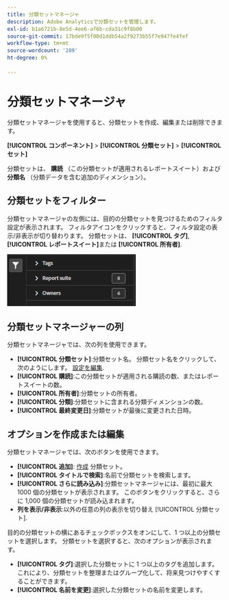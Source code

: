 ```yaml
---
title: 分類セットマネージャ
description: Adobe Analyticsで分類セットを管理します。
exl-id: b1a6721b-8e5d-4ee6-af6b-cda31c9f8b00
source-git-commit: 17bde9f5f00d1ddb54a2f9273b55f7e947fe4fef
workflow-type: tm+mt
source-wordcount: '289'
ht-degree: 0%

---
```


# 分類セットマネージャ

分類セットマネージャを使用すると、分類セットを作成、編集または削除できます。

**[!UICONTROL コンポーネント]** > **[!UICONTROL 分類セット]** > **[!UICONTROL セット]**

分類セットは、 **購読** （この分類セットが適用されるレポートスイート）および **分類名** （分類データを含む追加のディメンション）。

## 分類セットをフィルター

分類セットマネージャの左側には、目的の分類セットを見つけるためのフィルタ設定が表示されます。 フィルタアイコンをクリックすると、フィルタ設定の表示/非表示が切り替わります。 分類セットは、 **[!UICONTROL タグ]**, **[!UICONTROL レポートスイート]**&#x200B;または **[!UICONTROL 所有者]**.

![分類セットフィルター](../assets/classification-set-filters.png)

## 分類セットマネージャーの列

分類セットマネージャでは、次の列を使用できます。

* **[!UICONTROL 分類セット]**:分類セット名。 分類セット名をクリックして、次のようにします。 [設定を編集](settings.md).
* **[!UICONTROL 購読]**:この分類セットが適用される購読の数、またはレポートスイートの数。
* **[!UICONTROL 所有者]**:分類セットの所有者。
* **[!UICONTROL 分類]**:分類セットに含まれる分類ディメンションの数。
* **[!UICONTROL 最終変更日]**:分類セットが最後に変更された日時。

## オプションを作成または編集

分類セットマネージャでは、次のボタンを使用できます。

* **[!UICONTROL 追加]**: [作成](create.md) 分類セット。
* **[!UICONTROL タイトルで検索]**:名前で分類セットを検索します。
* **[!UICONTROL さらに読み込み]**:分類セットマネージャには、最初に最大 1000 個の分類セットが表示されます。 このボタンをクリックすると、さらに 1,000 個の分類セットが読み込まれます。
* **列を表示/非表示**:以外の任意の列の表示を切り替え [!UICONTROL 分類セット].

目的の分類セットの横にあるチェックボックスをオンにして、1 つ以上の分類セットを選択します。 分類セットを選択すると、次のオプションが表示されます。

* **[!UICONTROL タグ]**:選択した分類セットに 1 つ以上のタグを追加します。これにより、分類セットを整理またはグループ化して、将来見つけやすくすることができます。
* **[!UICONTROL 名前を変更]**:選択した分類セットの名前を変更します。
